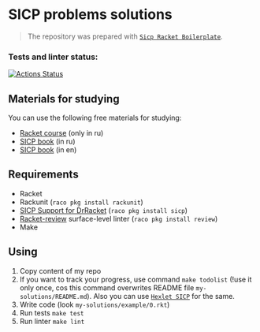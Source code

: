 # SICP problems solutions
> The repository was prepared with [`Sicp Racket Boilerplate`](https://github.com/hexlet-boilerplates/sicp-racket?tab=readme-ov-file).

### Tests and linter status:
[![Actions Status](https://github.com/vladislav-gh-dump/SICP/actions/workflows/racketci.yml/badge.svg)](https://github.com/vladislav-gh-dump/SICP/actions)

## Materials for studying
You can use the following free materials for studying: 
 - [Racket course](https://code-basics.com/ru/languages/racket) (only in ru)
 - [SICP book](https://vk.com/doc10943591_608645865?hash=oHWxkx9XrSoa4KohrqWktz0EHrj2DLvI5CDwkAhozaz&dl=ByAa8awKZOBZn3JZrRXpBmeOAwCEa0umQzsWVbSe3PD) (in ru) 
 - [SICP book](https://web.mit.edu/6.001/6.037/sicp.pdf) (in en)

## Requirements
 -  Racket
 -  Rackunit (`raco pkg install rackunit`)
 -  [SICP Support for DrRacket](https://docs.racket-lang.org/sicp-manual/index.html) (`raco pkg install sicp`)
 - [Racket-review](https://github.com/Bogdanp/racket-review) surface-level linter (`raco pkg install review`)
 -  Make

## Using
1.  Copy content of my repo
2.  If you want to track your progress, use command `make todolist` (!use it only once, cos this command overwrites README file `my-solutions/README.md`). Also you can use [`Hexlet SICP`](https://sicp.hexlet.io/) for the same.
3.  Write code (look `my-solutions/example/0.rkt`)
4.  Run tests `make test`
5.  Run linter `make lint`

